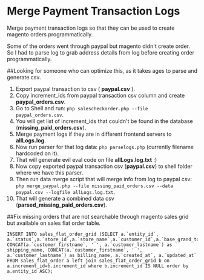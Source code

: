 Merge Payment Transaction Logs
==============================

Merge payment transaction logs so that they can be used to create magento orders programmatically.

Some of the orders went through paypal but magento didn't create order. So I had to parse log to grab address details from log before creating order programmatically.

##Looking for someone who can optimize this, as it takes ages to parse and generate csv.

1. Export paypal transaction to csv ( **paypal.csv** ).
2. Copy increment_ids from paypal transaction csv column and create **paypal_orders.csv**.
3. Go to Shell and run: `php salescheckorder.php --file paypal_orders.csv`.
4. You will get list of increment_ids that couldn't be found in the database (**missing_paid_orders.csv**).
5. Merge payment logs if they are in different frontend servers to **allLogs.log**.
6. Now run parser for that log data: `php parselogs.php` (currently filename hardcoded on it).
7. That will generate evil eval code on file  **allLogs.log.txt** :)
8. Now copy exported paypal transaction csv (**paypal.csv**) to shell folder where we have this parser.
9. Then run data merge script that will merge info from log to paypal csv: `php merge_paypal.php --file missing_paid_orders.csv --data paypal.csv --logfile allLogs.log.txt`.
10. That will generate a combined data csv (**parsed_missing_paid_orders.csv**).


##Fix missing orders that are not searchable through magento sales grid but available on sales flat order table.
```mysql
INSERT INTO sales_flat_order_grid (SELECT a.`entity_id`, a.`status`,a.`store_id`,a.`store_name`,a.`customer_id`,a.`base_grand_total`,a.`base_total_paid`,a.`grand_total`,a.`total_paid`,a.`increment_id`,a.`base_currency_code`,a.`order_currency_code`, CONCAT(a.`customer_firstname`, ' ', a.`customer_lastname`) as  shipping_name, CONCAT(a.`customer_firstname`, ' ', a.`customer_lastname`) as billing_name, a.`created_at`, a.`updated_at` FROM sales_flat_order a left join sales_flat_order_grid b on a.increment_id=b.increment_id where b.increment_id IS NULL order by a.entity_id ASC);
```

